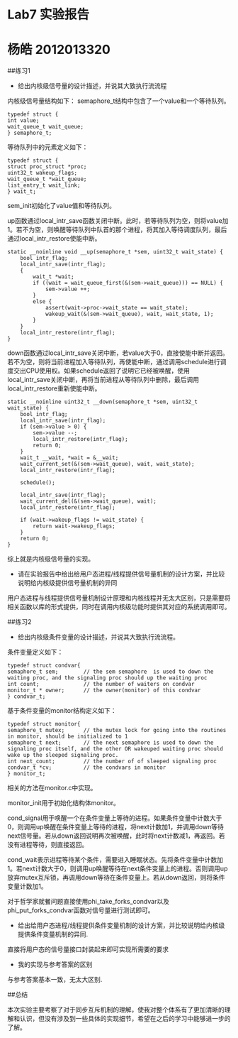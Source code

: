 # Lab7 实验报告
# 杨皓 2012013320

##练习1

- 给出内核级信号量的设计描述，并说其大致执行流流程

内核级信号量结构如下：
semaphore_t结构中包含了一个value和一个等待队列。
```
typedef struct {
int value;
wait_queue_t wait_queue;
} semaphore_t;
```

等待队列中的元素定义如下：
```
typedef struct {
struct proc_struct *proc;
uint32_t wakeup_flags;
wait_queue_t *wait_queue;
list_entry_t wait_link;
} wait_t;
```

sem_init初始化了value值和等待队列。

up函数通过local_intr_save函数关闭中断。此时，若等待队列为空，则将value加1。若不为空，则唤醒等待队列中队首的那个进程，将其加入等待调度队列，最后通过local_intr_restore使能中断。 
```
static __noinline void __up(semaphore_t *sem, uint32_t wait_state) {
    bool intr_flag;
    local_intr_save(intr_flag);
    {
        wait_t *wait;
        if ((wait = wait_queue_first(&(sem->wait_queue))) == NULL) {
            sem->value ++;
        }
        else {
            assert(wait->proc->wait_state == wait_state);
            wakeup_wait(&(sem->wait_queue), wait, wait_state, 1);
        }
    }
    local_intr_restore(intr_flag);
}
```

down函数通过local_intr_save关闭中断，若value大于0，直接使能中断并返回。若不为空，则将当前进程加入等待队列，再使能中断，通过调用schedule进行调度交出CPU使用权。如果schedule返回了说明它已经被唤醒，使用local_intr_save关闭中断，再将当前进程从等待队列中删除，最后调用local_intr_restore重新使能中断。 
```
static __noinline uint32_t __down(semaphore_t *sem, uint32_t wait_state) {
    bool intr_flag;
    local_intr_save(intr_flag);
    if (sem->value > 0) {
        sem->value --;
        local_intr_restore(intr_flag);
        return 0;
    }
    wait_t __wait, *wait = &__wait;
    wait_current_set(&(sem->wait_queue), wait, wait_state);
    local_intr_restore(intr_flag);

    schedule();

    local_intr_save(intr_flag);
    wait_current_del(&(sem->wait_queue), wait);
    local_intr_restore(intr_flag);

    if (wait->wakeup_flags != wait_state) {
        return wait->wakeup_flags;
    }
    return 0;
}
```

综上就是内核级信号量的实现。

- 请在实验报告中给出给用户态进程/线程提供信号量机制的设计方案，并比较说明给内核级提供信号量机制的异同

用户态进程与线程提供信号量机制设计原理和内核线程并无太大区别，只是需要将相关函数以库的形式提供，同时在调用内核级功能时提供其对应的系统调用即可。

##练习2

- 给出内核级条件变量的设计描述，并说其大致执行流流程。

条件变量定义如下：
```
typedef struct condvar{
semaphore_t sem;        // the sem semaphore  is used to down the waiting proc, and the signaling proc should up the waiting proc
int count;              // the number of waiters on condvar
monitor_t * owner;      // the owner(monitor) of this condvar
} condvar_t;
```

基于条件变量的monitor结构定义如下：
```
typedef struct monitor{
semaphore_t mutex;      // the mutex lock for going into the routines in monitor, should be initialized to 1
semaphore_t next;       // the next semaphore is used to down the signaling proc itself, and the other OR wakeuped waiting proc should wake up the sleeped signaling proc.
int next_count;         // the number of of sleeped signaling proc
condvar_t *cv;          // the condvars in monitor
} monitor_t;
```

相关的方法在monitor.c中实现。

monitor_init用于初始化结构体monitor。

cond_signal用于唤醒一个在条件变量上等待的进程。如果条件变量中计数大于0，则调用up唤醒在条件变量上等待的进程，将next计数加1，并调用down等待next信号量。若从down返回说明再次被唤醒，此时将next计数减1，再返回。若没有进程等待，则直接返回。

cond_wait表示进程等待某个条件，需要进入睡眠状态。先将条件变量中计数加1。若next计数大于0，则调用up唤醒等待在next条件变量上的进程。否则调用up放弃mutex互斥锁，再调用down等待在条件变量上。若从down返回，则将条件变量计数加1。

对于哲学家就餐问题直接使用phi_take_forks_condvar以及phi_put_forks_condvar函数对信号量进行测试即可。

- 给出给用户态进程/线程提供条件变量机制的设计方案，并比较说明给内核级提供条件变量机制的异同.

直接将用户态的信号量接口封装起来即可实现所需要的要求

- 我的实现与参考答案的区别  

与参考答案基本一致，无太大区别.


##总结

本次实验主要考察了对于同步互斥机制的理解，使我对整个体系有了更加清晰的理解和认识，但没有涉及到一些具体的实现细节，希望在之后的学习中能够进一步的了解。

